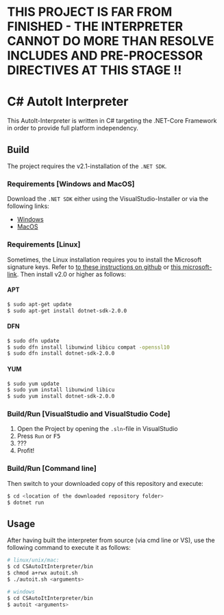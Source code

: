# **THIS PROJECT IS FAR FROM FINISHED - THE INTERPRETER CANNOT DO MORE THAN RESOLVE INCLUDES AND PRE-PROCESSOR DIRECTIVES AT THIS STAGE !!**










# C# AutoIt Interpreter

This AutoIt-Interpreter is written in C# targeting the .NET-Core Framework in order to provide full platform independency.

## Build

The project requires the v2.1-installation of the `.NET SDK`.

### Requirements [Windows and MacOS]

Download the `.NET SDK` either using the VisualStudio-Installer or via the following links:
 - [Windows](https://www.microsoft.com/net/learn/get-started/windows)
 - [MacOS](https://www.microsoft.com/net/learn/get-started/macos)

### Requirements [Linux]

Sometimes, the Linux installation requires you to install the Microsoft signature keys. Refer to [to these instructions on github](https://github.com/dotnet/core/blob/master/release-notes/download-archives/2.0.0-download.md) or [this microsoft-link](https://www.microsoft.com/net/learn/get-started/linux/ubuntu17-10).
Then install v2.0 or higher as follows:

#### APT

```bash
$ sudo apt-get update
$ sudo apt-get install dotnet-sdk-2.0.0
```

#### DFN

```bash
$ sudo dfn update
$ sudo dfn install libunwind libicu compat -openssl10
$ sudo dfn install dotnet-sdk-2.0.0
```

#### YUM

```bash
$ sudo yum update
$ sudo yum install libunwind libicu
$ sudo yum install dotnet-sdk-2.0.0
```

### Build/Run [VisualStudio and VisualStudio Code]

1) Open the Project by opening the `.sln`-file in VisualStudio
2) Press `Run` or <kbd>F5</kbd>
3) ???
4) Profit!

### Build/Run [Command line]

Then switch to your downloaded copy of this repository and execute:
```bash
$ cd <location of the downloaded repository folder>
$ dotnet run
```

## Usage

After having built the interpreter from source (via cmd line or VS), use the following command to execute it as follows:
```bash
# linux/unix/mac:
$ cd CSAutoItInterpreter/bin
$ chmod a+rwx autoit.sh
$ ./autoit.sh <arguments>

# windows
$ cd CSAutoItInterpreter/bin
$ autoit <arguments> 
```

